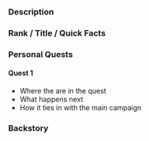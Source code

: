### Description


### Rank / Title / Quick Facts


### Personal Quests
#### Quest 1
- Where the are in the quest
- What happens next
- How it ties in with the main campaign

### Backstory
